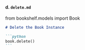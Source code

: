 #### d. `delete.md`

from bookshelf.models import Book

````markdown
# Delete the Book Instance

```python
book.delete()
```
````
